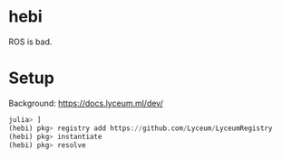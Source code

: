 # hebi

ROS is bad.

# Setup

Background: https://docs.lyceum.ml/dev/

```julia
julia> ]
(hebi) pkg> registry add https://github.com/Lyceum/LyceumRegistry
(hebi) pkg> instantiate
(hebi) pkg> resolve
```
